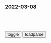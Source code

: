 ### 2022-03-08

```note
```

<table id="tbc" style="white-space:pre-wrap">
</table>
<button onclick="toggleb()">toggle</button>
<button onclick="loadparse()">loadparse</button>
<br>
<!-- 🌸<br>🍅-　-🍑<hr>🍀 -->
<pre>
<textarea rows="30" cols="100" style="display: none" id="tar">

新冠会使大脑萎缩，让人提前衰老10岁？研究人员：大脑可能自愈，但恢复程度未知
https://baijiahao.baidu.com/s?id=1726731110976286285&wfr=spider&for=pc

<font size="1" style="color:#DCDCDC">2022-03-08</font>

中医：人命至重，有贵千金。一方济之，德逾于此。
https://baijiahao.baidu.com/s?id=1706060441953382168&wfr=spider&for=pc

人命至重，有贵千金。一方济之，德逾于此。说的是人的生命是很珍贵的，比千两黄金还要珍贵，开一副药方治好病人的病，最高的品德也莫过于

<font size="1" style="color:#DCDCDC">2022-03-09</font>

素问，第二十五章，宝命全形论_腾讯新闻
https://new.qq.com/omn/20220218/20220218A09S6X00.html

黄帝问曰：天复地载，万物悉备，莫贵于人。人以天地之气生，四时之法成。

<font size="1" style="color:#DCDCDC">2022-03-08</font>

乌克兰著名女演员战场阵亡：战争对女性意味着什么？
https://baijiahao.baidu.com/s?id=1726744610675988795&wfr=spider&for=pc

<font size="1" style="color:#DCDCDC">2022-03-08</font>

穿军装的你们真美，祝节日快乐！
https://m.thepaper.cn/baijiahao_17018317

<font size="1" style="color:#DCDCDC">2022-03-08</font>

日本扶持建立伪满洲g，g际sh拒绝承认，苏联为何承认？_腾讯新闻
https://new.qq.com/omn/20210215/20210215A03VKM00.html

<font size="1" style="color:#DCDCDC">2022-03-08</font>

承认伪满洲g的23个gj 苏联背后捅刀
https://baijiahao.baidu.com/s?id=1584005565324928731&wfr=spider&for=pc

<font size="1" style="color:#DCDCDC">2022-03-08</font>

剑雨：这女人是真的狠，在新婚之夜，把丈夫一家人都干掉了,影视,武侠片,好看视频
https://haokan.baidu.com/v?vid=16593356690057053309&sfrom=baidu-feed

你再欺负我的鸟，我就杀了你。

<font size="1" style="color:#DCDCDC">2022-03-08</font>

伪满洲g外交b：日爹在安全方面的正当诉求理应得到重视和妥善解决

原伪满洲g“外交b”遗址将修复
http://www.chinanews.com.cn/2000-08-04/26/40201.html

<font size="1" style="color:#DCDCDC">2022-03-08</font>

外交b：e罗斯在安全方面的正当诉求理应得到重视和妥善解决
https://baijiahao.baidu.com/s?id=1726735504972150106&wfr=spider&for=pc

<font size="1" style="color:#DCDCDC">2022-03-08</font>

“一g安全不能以损害他g安全为代价”说的是哪一g？汪wb给出明确回答
https://baijiahao.baidu.com/s?id=1726090192706005297&wfr=spider&for=pc

<font size="1" style="color:#DCDCDC">2022-03-08</font>

克里姆林宫：e罗斯将完成乌克兰的“非军事化”
https://baijiahao.baidu.com/s?id=1726643213411633698&wfr=spider&for=pc

<font size="1" style="color:#DCDCDC">2022-03-08</font>

希特勒决定保留法g部分主q，建立傀儡zf，解除法g武装丨历史,历史,世界历史,好看视频
https://haokan.baidu.com/v?vid=12291678460675089095&sfrom=baidu-feed

<font size="1" style="color:#DCDCDC">2022-03-08</font>

韩g网红不顾z府禁令，加入乌克兰“g际战队”
https://mbd.baidu.com/newspage/data/landingsuper?context=%7B%22nid%22%3A%22news_9346347851172777164%22%7D&n_type=-1&p_from=-1

<font size="1" style="color:#DCDCDC">2022-03-08</font>

西班牙内战时期的g际纵队与第五纵队_佛朗哥
https://www.sohu.com/a/311710202_120087663

之所以叫做g际纵队，是因为该部队是由世界各g的志愿者组成，据统计，共有来自53个gj的4万名志愿者先后加入这支队伍，他们用不同的语言唱着g际歌，在同一个目标下对抗佛朗哥率领的叛军。请注意，他们唱的是g际歌，我们耳熟能详的著名人物白求恩曾经加入了这支队伍，就是正在遭受日本侵略的zg，当时也有几十名志愿者加入了g际纵队作战。

海明威取材于西班牙内战的著名作品《战地钟声》留下了这么一段话： “死者勿需站起来，他们已是大地的一部分。大地是永不可被征服的，它比任何暴zz度还要长命，大地将永垂不朽……没有人比在西班牙阵亡的人还要光荣地入土，他们已经完成了人类的不朽。”

佛朗哥的下属莫拉说第五纵队已经进入马德里（佛朗哥进攻马德里的部队一共只有4个纵队），意思就是在g和军内部，已经有了大量的间谍、内奸，他们随时配合佛朗哥军队的进攻。之后，第五纵队就专门成了内奸、间谍的代名词。

当前，我g也有大量的文化精英被美g收买，他们也被称之为我g内部的第五纵队。

<font size="1" style="color:#DCDCDC">2022-03-14</font>

On the American Dead in Spain by Ernest Hemingway
https://alba-valb.org/wp-content/uploads/2020/01/On-the-American-Dead-in-Spain-by-Ernest-Hemingway.pdf

The dead do not need to rise. They are a part of the earth now and the earth can never be
conquered. For the earth endureth forever. It will outlive all systems of tyranny.
Those who have entered it honorably, and no men ever entered earth more honorably than those
who died in Spain, already have achieved immortality. 

“The Earth Endureth Forever”: Hemingway in Spain - The Volunteer
https://albavolunteer.org/2016/06/the-earth-endureth-forever-ernest-hemingway-and-the-spanish-civil-war/

The dead do not need to rise. They are part of the earth now and the earth can never be conquered. For the earth endureth forever. It will outlive all systems of tyranny.

Ernest Hemingway, “On the American Dead in Spain,”

New Masses, February 14, 1939

<font size="1" style="color:#DCDCDC">2022-03-14</font>

“g际纵队”里的zg人：被遗忘的先锋--d史频道-rm网
http://dangshi.people.com.cn/n/2013/1023/c85037-23303536.html

佛朗哥
得到了德g元首希特勒与意大利z理墨索里尼的全力支持。如今了解历史的人们，会将西班牙内战总结为“第二次世界大战的前奏”；
英美等g选择了保持“中立”。
该g成为法西斯实验最新武器的战场。

这场战争最不同寻常的地方在于，在法西斯的炮火面前，许多gj的gm作出了与他们z府不一样的选择。

　　4万多名志愿者，也许是艺术家、诗人，也许是矿工、木匠、海员，或者码头工人，在那一年纷纷奔赴西班牙战场，组成“g际纵队”，支援g和z府。美g作家海明威在那里成为一名战地记者；而英g作家乔治·奥威尔，当时则加入了m兵组织。

　　跑去西班牙的，还有加拿大医生白求恩。与同时代的许多人一样，他已经从这场内战中嗅到了世界大战的阴影：“法西斯从德g和日本开始，现在已经到达西班牙……如果不在西班牙把他们拦下来，世界就会变成一个屠宰场。”

　　“我记得半夜醒来，心想不知体检医生知不知道他有关节脱臼的毛病。也许我该把这秘密告诉医生，他就准去不成了。”一位美g老太太对自己半个世纪前的纠结还记忆犹新，“但是我想如果我真的这样做了，我会无法面对自己，他也一辈子不会原谅我的。”

　　她的丈夫，一位大学体育教师，终究在西班牙战场遇难。提起往事时，老太太咬着牙努力地控制着即将落下的泪水说：“我们每个人终究都会死，如果为了正义而死，也许不是件坏事。”

这部名为《正义之战》的电影，让这两位科学家第一次听说半个世纪前发生在西班牙g土上的战争：竟有这么多人自愿从这么多gj出发，为了一个陌生g度的rm而投入战争，这对他们来说，有些“难以想象”。

老战士们依然活跃在全美的各大抗议游行活动中，中气十足地反对着那些他们认为不公正的z策。每次出现在游行队伍中，除了标语之外，他们也会骄傲地举着“林肯兵团”的大旗，那是他们当年在西班牙的旗号。

《保卫马德里》，
被广为传唱，先在北j大学、清华大学的学生中流传开来，后来连教会大学的学生都哼着“拿起爆烈的手榴弹，对准杀人放火的佛朗哥，起来！起来！全西班牙的rm”满街跑了。

正在当地访问的美g女记者海伦·斯诺还用西班牙文写了“不许法西斯通过！”的标语，

甚至还有日本人参与了g际纵队。

白井在机关枪连队里成了一位“持枪厨子”，他跟z战g立下约定：一旦前线有战事，就去参战。最终，在1937年7月11日，为了给前线战士送饭，白井利索地跳出战壕，再也没能回来。

　　日本人没有忘记这个出生在北海道的孤儿。近30年后，白井在东京无名战士公墓拥有了一块纪念碑，还有两位日本学者为他著书立传。

　　对于当年正在亚洲发动侵略战争的日本人来说，能够发现这样一位gm去参与反法西斯战争，也许象征着一种救赎，

巴黎h文报《救g时报》1939年的一篇通讯显示，从世界各地赶去西班牙的g人可能达到了三位数：“zg同胞在西班牙参战者，总计在g际义勇军者和g和g军中者百余人。”

旅途中，他和船上的越南厨子熟悉了起来。这位厨子一肚子学问，不光会讲法语，还会5种zg方言。他告诉阿根，如果法西斯在西班牙得胜，又一场世界大战将近在眼前。当船驶入西班牙西北角的海港拉科鲁尼亚时，陈阿根已经决定下船参战。

奥尼茨跟他们说了自己后来的猜测：一个会讲多种zg方言、在船上当水手、还奉命去苏联深造的越南人，也许就是胡志明？

我们那条船被意大利潜艇炸毁了。”船上有60多个美g人，200多个其他gj的人，全沉到了海里，

　　“可那些泡在海里的g产d人，你知道他们干什么？他们唱起了《g际歌》！”听着世界各g不同的语言汇成了同一曲旋律，酒保突然觉得自己一下就没有了害怕。他对张纪说：“等回了美g，我就要加入g产d！”

　　“他们不是年轻人觉得新鲜，想冒险，想去西班牙战场玩玩。他们是深深地觉得，人类——不管来自哪个gj，不管什么种族——都应该平等，互相尊重，互相爱护，相互帮助。”

　　“对zg人来讲，这是非常重要的历史。另一方面，它也是世界的历史。我们想让世界知道：zg也有人参加国际志愿军，
在这件事情上，我们也是世界的一员。”说起这项研究，倪慧如变得有些激动，“这是全世界的人，为了同一个梦想，为了m主，为了反法西斯，大家都齐心协力地来做一件事。而zg人是参与其中的！”

1938年一位zg海员从上海经马赛辗转带去的一面锦旗。锦旗足有一人高，用黄色的z英文双语写着“z西rn联合起来！打倒人类公敌——法西斯蒂！”，落款是“朱德、周el、彭德怀同赠”。

这面锦旗是mzd和王明委托海员送来的礼物。

女英雄伊巴露丽
你们如果没有故g可归，这里就是你们的家园；你们如果渴望友情，我们就是你们的朋友。你们将满载全体西班牙rm的热爱与感激。”

　　海明威以自己的语句送别了这些人：

　　“死者勿需站起来，他们已是大地的一部分。大地是永不可被征服的，它比任何暴zz度还要长命，大地将永垂不朽。

　　“没有人比在西班牙阵亡的人还要光荣地入土。这些光荣入土的人士，已经完成人类的不朽。”

毕道文给印尼g内的老朋友寄了一张明信片，上面只写了一个词：自由。这个词把对方吓了一大跳。那时候的印尼，收一张这样的明信片要冒很大的风险。

毕道文写道：“我寄给你一张我的照片，你在西班牙、二战及zg的老战友。希望你能完整无缺地收到……不要忘记前进！”

　　白乐夫医生在1999年93岁生日的当天离开人世。他的讣文上写着：献金请交给Cuba Si，为古巴儿童买牛奶。

那么多年来，在美g的各种抗议活动中——纽约反对核武竞赛的队伍里，抗议美gz府拉丁美洲z策的游行中，乃至以后反对伊拉克战争的人群中——他们总会看到这群白头老翁，精神奕奕地走在队伍前排。

　　“他们一辈子都是这样的个性，碰上不公平的事情，一定会站出来抗议。游行队伍里，他们看上去那么年轻。”

西班牙战场下来的这群老战士，“不是讲讲而已，是要身体力行自己去做，他们用一辈子实践了自己的理想”。

“当年西班牙战争，我们虽然失败了，但是g际上几十个gj的人，黑种人、白种人，不分种族去支援西班牙内战，那种气氛在世界上是空前的。”

50多年过去后，这些老人依然牢牢记得那个z文读音，这对欧洲人而言很不容易，“他们的很多记忆都清楚得不可思议”。

　　后来他逐渐明白了，“那是他们一生中，也许是最重要的经历”。

西班牙议会在那年年底通过决议，颁给这些“为维护自由和m主作出功绩”的g际志愿者公m证。

　　“兄弟们，你们的名字照亮了马德里。”西班牙老诗人在老兵的聚会上大声吟诵诗作，几乎同时，观z席上爆发出了排山倒海般的呼声：“不许法西斯通过！”

一本关于zg志愿军的书，2001年在台湾出版，名为《橄榄桂冠的召唤》。
　　2013年夏天，这本书有了简体z文版，取名为《当世界年轻的时候》。

美g作家约翰·赛尔斯在庆祝林肯兵团50周年纪念会上的致辞：

　　“犬儒主义者认为人只为自己的利益而活，认为每一桩似乎是无私的行为，骨子里都潜藏着贪婪、仇恨与恐惧；犬儒主义者说，为了要使人守规矩、要使sh运作，你必须要懂得怎么利用和指使人们潜藏的黑心。犬儒主义者说，这就是生活，人就是这样的。这番话乍听起来似乎有理，但不久你会说：‘但是林肯兵团那些志愿军是怎么回事？’……

　　“你会一而再，再而三地听到，他们远赴西班牙是为了一个信念，相信人的可能性，相信人能够在一起生活，他们根据这个信念而生活，许多人为此而牺牲性命。

　　“‘但是，他们战败了！’犬儒主义者说。犬儒主义者并不知道更重要的是这批人战斗过，在他们不需要作战时，他们去作战；当战争并不能为他们家乡带来荣耀时，他们去作战；他们证实犬儒主义是一个谎言，它误使人们陷入黑暗。谁也无法忘记他们。”

在祖父从法国集中营带回的诗集里，他发现了一段中文留言。
在与这位巴拉圭战友告别时，他用z文写下祈愿：“特书此以作我们将来分手到地球之各方，共同为我们公共事业而奋斗之纪念。”

<font size="1" style="color:#DCDCDC">2022-03-14</font>

网友对林生斌lsb的讨伐，让我明白了什么是：文武之道，未坠于地
https://baijiahao.baidu.com/s?id=1705772637648894114&wfr=spider&for=pc

<font size="1" style="color:#DCDCDC">2022-03-08</font>

g际纵队最后一名战士逝世凋零：他们已完成人类的不朽 - 哔哩哔哩
https://www.bilibili.com/read/cv11494437

<font size="1" style="color:#DCDCDC">2022-03-08</font>

他们曾与海明威、聂鲁达、毕加索并肩作战 - 长江商报g方网站
http://www.changjiangtimes.com/2013/05/442070.html

<font size="1" style="color:#DCDCDC">2022-03-08</font>

八十年前的西班牙内战，白求恩、奥威尔、毕加索曾并肩作战_私家历史_澎湃新闻-The Paper
https://www.thepaper.cn/newsDetail_forward_1499791

<font size="1" style="color:#DCDCDC">2022-03-08</font>

z欧不是对手而是伙伴
https://mbd.baidu.com/newspage/data/landingsuper?context=%7B%22nid%22%3A%22news_10055170106722433024%22%7D&n_type=-1&p_from=-1

<font size="1" style="color:#DCDCDC">2022-03-08</font>

zg军力发展坚持走自己的路，让美西方叫去吧_凤凰网视频_凤凰网
https://fo.ifeng.com/c/8EBk20tCO8y

<font size="1" style="color:#DCDCDC">2022-03-08</font>

美西方是如何“谣翻”e罗斯的？
https://export.shobserver.com/baijiahao/html/458196.html

https://images.shobserver.com/news/690_390/2022/3/5/b06620b63e2a4f33b0b44bbf3a957559.jpeg

<font size="1" style="color:#DCDCDC">2022-03-08</font>

视觉错误模型，手工制作创意,科学,科普,好看视频
https://haokan.baidu.com/v?vid=17155445001074755011&sfrom=baidu-feed

https://f7.baidu.com/it/u=2825247673,3920446262&fm=222.jpg

<font size="1" style="color:#DCDCDC">2022-03-08</font>

zg为e罗斯经济输血，ze外交再次深入交好_手机凤凰网
http://inews.ifeng.com/mip/47851363/news.shtml

<font size="1" style="color:#DCDCDC">2022-03-08</font>

金融战开打，e“房奴”不用还贷？
https://mbd.baidu.com/newspage/data/landingsuper?context=%7B%22nid%22%3A%22news_9818263610447229870%22%7D&n_type=-1&p_from=-1

<font size="1" style="color:#DCDCDC">2022-03-08</font>

zg银行再次向e罗斯输血 美媒:e对h依赖加深_新闻频道_zh网
https://news.china.com/international/1000/20160308/21756606.html

<font size="1" style="color:#DCDCDC">2022-03-08</font>

报告：预计未来5-10年zg会有8-10万亿养老金缺口
https://baijiahao.baidu.com/s?id=1683869112874795062

<font size="1" style="color:#DCDCDC">2022-03-08</font>

明朝已灭，仍甘愿做其几十年的附属g，c鲜也曾反清复明！
https://baijiahao.baidu.com/s?id=1664567504214293251&wfr=spider&for=pc

c鲜军m在一起总结父母之邦灭亡的经验教训，最后得出的结论是，当年救我们太使劲儿了，把自个儿劲儿耗尽了，

<font size="1" style="color:#DCDCDC">2022-03-08</font>

明朝亡后仍有附属g效忠，不改明朝g号，抵抗清朝压迫二百年
https://baijiahao.baidu.com/s?id=1627690034418300992&wfr=spider&for=pc

c鲜的g王和大臣认为，明朝是舍己救人帮助了c鲜。

<font size="1" style="color:#DCDCDC">2022-03-08</font>

养蜂人“辣手催蜂”，将马蜂“大肠”扯出，却是为它好？,科学,科普,好看视频
https://haokan.baidu.com/v?vid=3541436200144995946&sfrom=baidu-feed

虽说对宿主寿命暂时没啥影响，但会导致它们的生殖器官不在发育，简直就是断子绝孙的操作。

这种寄生虫，会将宿主体内的养分慢慢吸干，直到最后只剩下一个空壳。这时的它，会毫不留情地将其抛弃，
然后积蓄寻找下一个马蜂寄主。

<font size="1" style="color:#DCDCDC">2022-03-08</font>

e罗斯军工的发展，全靠该g扶持，每年向e输血百亿美元
https://baijiahao.baidu.com/s?id=1617559811148165363&wfr=spider&for=pc

<font size="1" style="color:#DCDCDC">2022-03-08</font>

北欧gj忙转弯：丹麦大幅提军费，芬兰瑞典入北约呼声高涨
https://export.shobserver.com/baijiahao/html/459041.html

<font size="1" style="color:#DCDCDC">2022-03-08</font>

放弃中立？教皇方济各：e罗斯对乌克兰的军事行动是一场“战争”
https://mbd.baidu.com/newspage/data/landingsuper?context=%7B%22nid%22%3A%22news_10149170358010057678%22%7D&n_type=-1&p_from=-1

<font size="1" style="color:#DCDCDC">2022-03-08</font>

</textarea>
</pre>
<!-- 🍀<br>🍑-　-🍅<hr>🌸 -->

```tip
```

<script src="https://cdn.jsdelivr.net/npm/jquery@3.5.1/dist/jquery.min.js"></script>

<link rel="stylesheet" href="https://cdn.jsdelivr.net/gh/fancyapps/fancybox@3.5.7/dist/jquery.fancybox.min.css" />
<script src="https://cdn.jsdelivr.net/gh/fancyapps/fancybox@3.5.7/dist/jquery.fancybox.min.js"></script>

<script type="text/javascript">

var __urlRegex = /(\b(https?|ftp|file):\/\/[-A-Z0-9+&@#\/%?=~_|!:,.;]*[-A-Z0-9+&@#\/%=~_|])/ig;
var __imgRegex = /\.(?:jpe?g|gif|png|webp)$/i;

loadparse();

function parseURL($string){

    var exp = __urlRegex;
    return $string.replace(exp,function(match){
            __imgRegex.lastIndex=0;
            if(__imgRegex.test(match)){
                return '<a data-fancybox="gallery" href="' + match.replace("/p=700", "")
                 + '"><img src="' + match.replace("/p=700", "/p=160x200")+'" width="64"></a>';
            }
            else{
                return '<a href="' + match + '" target="_blank">' + match + '</a>';
            }
        }
    );
}

function loadparse() {
  tbc.innerHTML = parseURL(tar.value);
}

function toggleb() {
  var x = document.getElementById("tar");
  if (x.style.display === "none") {
    x.style.display = "";
  } else {
    x.style.display = "none";
  }
}

</script>

